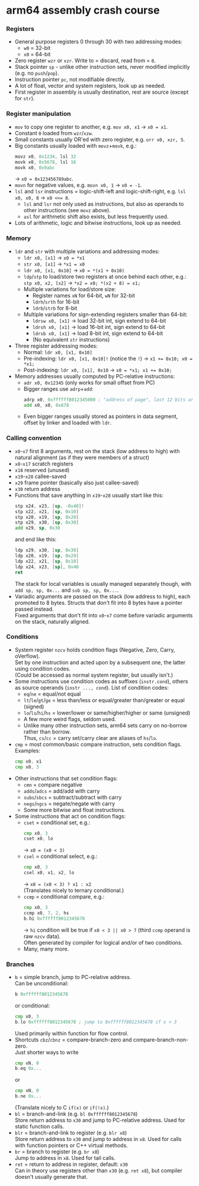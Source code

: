 # arm64 assembly crash course

### Registers

-   General purpose registers 0 through 30 with two addressing modes:
    -   `w0` = 32-bit
    -   `x0` = 64-bit
-   Zero register `wzr` or `xzr`. Write to = discard, read from = `0`.
-   Stack pointer `sp` - unlike other instruction sets, never modified implicitly (e.g. no `push`/`pop`).
-   Instruction pointer `pc`, not modifiable directly.
-   A lot of float, vector and system registers, look up as needed.
-   First register in assembly is usually destination, rest are source (except for `str`).

### Register manipulation

-   `mov` to copy one register to another, e.g. `mov x0, x1` -> `x0 = x1`.
-   Constant `0` loaded from `wzr`/`xzw`.
-   Small constants usually OR'ed with zero register, e.g. `orr x0, xzr, 5`.
-   Big constants usually loaded with `movz`+`movk`, e.g.:
    ```asm
    movz x0, 0x1234, lsl 32
    movk x0, 0x5678, lsl 16
    movk x0, 0x9abc
    ```
    -> `x0 = 0x123456789abc`.
-   `movn` for negative values, e.g. `movn x0, 1` -> `x0 = -1`.
-   `lsl` and `lsr` instructions = logic-shift-left and logic-shift-right, e.g. `lsl x0, x0, 8` -> `x0 <<= 8`.
    -   `lsl` and `lsr` not only used as instructions, but also as operands to other instructions (see `movz` above).
    -   `asl` for arithmetic shift also exists, but less frequently used.
-   Lots of arithmetic, logic and bitwise instructions, look up as needed.

### Memory

-   `ldr` and `str` with multiple variations and addressing modes:
    -   `ldr x0, [x1]` -> `x0 = *x1`
    -   `str x0, [x1]` -> `*x1 = x0`
    -   `ldr x0, [x1, 0x10]` -> `x0 = *(x1 + 0x10)`
    -   `ldp`/`stp` to load/store two registers at once behind each other, e.g.:  
        `stp x0, x2, [x2]` -> `*x2 = x0; *(x2 + 8) = x1;`
    -   Multiple variations for load/store size:
        -   Register names `xN` for 64-bit, `wN` for 32-bit
        -   `ldrh`/`srth` for 16-bit
        -   `ldrb`/`strb` for  8-bit
    -   Multiple variations for sign-extending registers smaller than 64-bit:
        -   `ldrsw x0, [x1]` -> load 32-bit int, sign extend to 64-bit
        -   `ldrsh x0, [x1]` -> load 16-bit int, sign extend to 64-bit
        -   `ldrsb x0, [x1]` -> load  8-bit int, sign extend to 64-bit
        -   (No equivalent `str` instructions)
-   Three register addressing modes:
    -   Normal: `ldr x0, [x1, 0x10]`
    -   Pre-indexing: `ldr x0, [x1, 0x10]!` (notice the `!`) -> `x1 += 0x10; x0 = *x1;`
    -   Post-indexing: `ldr x0, [x1], 0x10` -> `x0 = *x1; x1 += 0x10;`
-   Memory addresses usually computed by PC-relative instructions:
    -   `adr x0, 0x12345` (only works for small offset from PC)
    -   Bigger ranges use `adrp`+`add`:
        ```asm
        adrp x0, 0xffffff8012345000 ; "address of page", last 12 bits are always zero
        add x0, x0, 0x678
        ```
    -   Even bigger ranges usually stored as pointers in data segment, offset by linker and loaded with `ldr`.

### Calling convention

-   `x0`-`x7` first 8 arguments, rest on the stack (low address to high) with natural alignment (as if they were members of a struct)
-   `x8`-`x17` scratch registers
-   `x18` reserved (unused)
-   `x19`-`x28` callee-saved
-   `x29` frame pointer (basically also just callee-saved)
-   `x30` return address
-   Functions that save anything in `x19`-`x28` usually start like this:
    ```asm
    stp x24, x23, [sp, -0x40]!
    stp x22, x21, [sp, 0x10]
    stp x20, x19, [sp, 0x20]
    stp x29, x30, [sp, 0x30]
    add x29, sp, 0x30
    ```
    and end like this:
    ```asm
    ldp x29, x30, [sp, 0x30]
    ldp x20, x19, [sp, 0x20]
    ldp x22, x21, [sp, 0x10]
    ldp x24, x23, [sp], 0x40
    ret
    ```
    The stack for local variables is usually managed separately though, with `add sp, sp, 0x...` and `sub sp, sp, 0x...`.
-   Variadic arguments are passed on the stack (low address to high), each promoted to 8 bytes. Structs that don't fit into 8 bytes have a pointer passed instead.  
    Fixed arguments that don't fit into `x0`-`x7` come before variadic arguments on the stack, naturally aligned.

### Conditions

-   System register `nzcv` holds condition flags (Negative, Zero, Carry, oVerflow).  
    Set by one instruction and acted upon by a subsequent one, the latter using condition codes.  
    (Could be accessed as normal system register, but usually isn't.)
-   Some instructions use condition codes as suffixes (`instr.cond`), others as source operands (`instr ..., cond`). List of condition codes:
    -   `eq`/`ne` = equal/not equal
    -   `lt`/`le`/`gt`/`ge` = less than/less or equal/greater than/greater or equal (signed)
    -   `lo`/`ls`/`hi`/`hs` = lower/lower or same/higher/higher or same (unsigned)
    -   A few more weird flags, seldom used.
    -   Unlike many other instruction sets, arm64 sets carry on no-borrow rather than borrow.  
        Thus, `cs`/`cc` = carry set/carry clear are aliases of `hs`/`lo`.
-   `cmp` = most common/basic compare instruction, sets condition flags. Examples:
    ```asm
    cmp x0, x1
    cmp x0, 3
    ```
-   Other instructions that set condition flags:
    -   `cmn` = compare negative
    -   `adds`/`adcs` = add/add with carry
    -   `subs`/`sbcs` = subtract/subtract with carry
    -   `negs`/`ngcs` = negate/negate with carry
    -   Some more bitwise and float instructions.
-   Some instructions that act on condition flags:
    -   `cset` = conditional set, e.g.:
        ```asm
        cmp x0, 3
        cset x0, lo
        ```
        -> `x0 = (x0 < 3)`
    -   `csel` = conditional select, e.g.:
        ```asm
        cmp x0, 3
        csel x0, x1, x2, lo
        ```
        -> `x0 = (x0 < 3) ? x1 : x2`  
        (Translates nicely to ternary conditional.)
    -   `ccmp` = conditional compare, e.g.:
        ```asm
        cmp x0, 3
        ccmp x0, 7, 2, hs
        b.hi 0xffffff8012345678
        ```
        -> `hi` condition will be true if `x0 < 3 || x0 > 7` (third `ccmp` operand is raw `nzcv` data).  
        Often generated by compiler for logical and/or of two conditions.
    -   Many, many more.

### Branches

-   `b` = simple branch, jump to PC-relative address.  
    Can be unconditional:
    ```asm
    b 0xffffff8012345678
    ```
    or conditional:
    ```asm
    cmp x0, 3
    b.lo 0xffffff8012345678 ; jump to 0xffffff8012345678 if x < 3
    ```
    Used primarily within function for flow control.
-   Shortcuts `cbz`/`cbnz` = compare-branch-zero and compare-branch-non-zero.  
    Just shorter ways to write
    ```asm
    cmp xN, 0
    b.eq 0x...
    ```
    or
    ```asm
    cmp xN, 0
    b.ne 0x...
    ```
    (Translate nicely to C `if(x)` or `if(!x)`.)
-   `bl` = branch-and-link (e.g. `bl 0xffffff8012345678`)  
    Store return address to `x30` and jump to PC-relative address. Used for static function calls.
-   `blr` = branch-and-link to register (e.g. `blr x8`)  
    Store return address to `x30` and jump to address in `x8`. Used for calls with function pointers or C++ virtual methods.
-   `br` = branch to register (e.g. `br x8`)  
    Jump to address in `x8`. Used for tail calls.
-   `ret` = return to address in register, default: `x30`  
    Can in theory use registers other than `x30` (e.g. `ret x8`), but compiler doesn't usually generate that.
